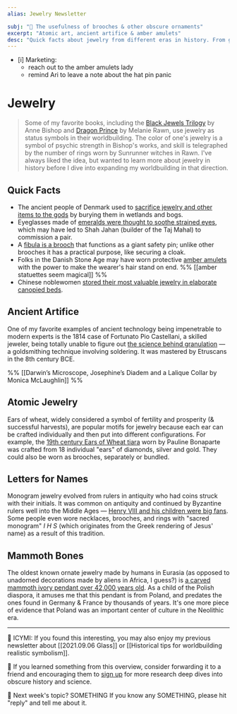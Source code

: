 ```yaml
---
alias: Jewelry Newsletter

subj: "📗 The usefulness of brooches & other obscure ornaments"
excerpt: "Atomic art, ancient artifice & amber amulets" 
desc: "Quick facts about jewelry from different eras in history. From giant, decorative safety pins to emerald eyeglasses."
---
```


* [i] Marketing:
	* reach out to the amber amulets lady 
	* remind Ari to leave a note about the hat pin panic 


# Jewelry

> Some of my favorite books, including the [Black Jewels Trilogy](https://www.annebishop.com/a.black.jewels.html) by Anne Bishop and  [Dragon Prince](https://www.goodreads.com/en/book/show/185289)  by Melanie Rawn, use jewelry as status symbols in their worldbuilding. The color of one's jewelry is a symbol of psychic strength in Bishop's works, and skill is telegraphed by the number of rings worn by Sunrunner witches in Rawn. I've always liked the idea, but wanted to learn more about jewelry in history before I dive into expanding my worldbuilding in that direction. 

## Quick Facts
 
* The ancient people of Denmark used to [sacrifice jewelry and other items to the gods](https://archaeologynewsnetwork.blogspot.com/2022/01/ancient-golden-neck-ring-of-almost.html) by burying them in wetlands and bogs. 
* Eyeglasses made of [emeralds were thought to soothe strained eyes](https://dearest.substack.com/p/emerald-eyeglasses-elvira-and-other), which may have led to Shah Jahan (builder of the Taj Mahal) to commission a pair. 
* A [fibula is a brooch](https://www.metmuseum.org/art/collection/search/245923) that functions as a giant safety pin; unlike other brooches it has a practical purpose, like securing a cloak. 
* Folks in the Danish Stone Age may have worn protective [amber amulets](https://twitter.com/AlisonFisk/status/1459142468688138242) with the power to make the wearer's hair stand on end. %% [[amber statuettes seem magical]] %% 
* Chinese noblewomen [stored their most valuable jewelry in elaborate canopied beds](https://www.reddit.com/r/AskHistorians/comments/r189so/looking_for_info_on_the_historical_practice_of/). 

## Ancient Artifice 

One of my favorite examples of ancient technology being impenetrable to modern experts is the 1814 case of Fortunato Pio Castellani, a skilled jeweler, being totally unable to figure out [the science behind granulation](https://www.langantiques.com/university/granulation-and-its-techniques/) — a goldsmithing technique involving soldering. It was mastered by Etruscans in the 8th century BCE. 

%% [[Darwin’s Microscope, Josephine’s Diadem and a Lalique Collar by Monica McLaughlin]] %%

## Atomic Jewelry

Ears of wheat, widely considered a symbol of fertility and prosperity (& successful harvests), are popular motifs for jewelry because each ear can be crafted individually and then put into different configurations. For example, the [19th century Ears of Wheat tiara](https://www.christies.com/lot/lot-6339131?ldp_breadcrumb=back&intObjectID=6339131&from=salessummary&lid=1) worn by Pauline Bonaparte was crafted from 18 individual "ears" of diamonds, silver and gold. They could also be worn as brooches, separately or bundled. 

## Letters for Names

Monogram jewelry evolved from rulers in antiquity who had coins struck with their initials. It was common on antiquity and continued by Byzantine rulers well into the Middle Ages — [Henry VIII and his children were big fans](https://www.sothebys.com/en/buy/auction/2021/old-master-sculpture-early-jewels/english-circa-1600-1610-monogram-pendant-with-the). Some people even wore necklaces, brooches, and rings with "sacred monogram" _I H S_ (which originates from the Greek rendering of Jesus' name) as a result of this tradition. 

## Mammoth Bones

The oldest known ornate jewelry made by humans in Eurasia (as opposed to unadorned decorations made by aliens in Africa, I guess?) is [a carved mammoth ivory pendant over 42,000 years old](https://www.newscientist.com/article/2299071-mammoth-ivory-pendant-is-oldest-decorated-jewellery-found-in-eurasia/). As a child of the Polish diaspora, it amuses me that this pendant is from Poland, and predates the ones found in Germany & France by thousands of years. It's one more piece of evidence that Poland was an important center of culture in the Neolithic era. 

* * * 

📗 ICYMI: If you found this interesting, you may also enjoy my previous newsletter about [[2021.09.06 Glass]] or [[Historical tips for worldbuilding realistic symbolism]].

💚 If you learned something from this overview, consider forwarding it to a friend and encouraging them to [sign up](https://newsletter.eleanorkonik.com/membership/) for more research deep dives into obscure history and science. 

📅 Next week's topic? SOMETHING If you know any SOMETHING, please hit "reply" and tell me about it. 